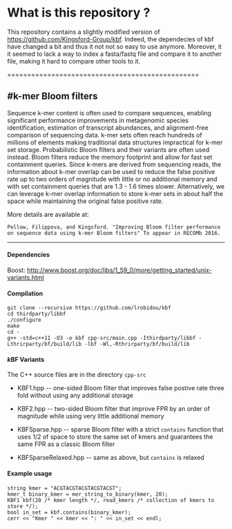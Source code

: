 # What is this repository ?
This repository contains a slightly modified version of https://github.com/Kingsford-Group/kbf.
Indeed, the dependecies of kbf have changed a bit and thus it not not so easy to use anymore.
Moreover, it it seemed to lack a way to index a fasta/fastq file and compare it to another file, making it hard to compare other tools to it.

================================================


#k-mer Bloom filters
------------------------------

Sequence k-mer content is often used to compare sequences, enabling significant 
performance improvements in metagenomic species identification, estimation of transcript abundances, 
and alignment-free comparison of sequencing data. k-mer sets often reach hundreds 
of millions of elements making traditional data structures impractical for k-mer set storage.
Probabilistic Bloom filters and their variants are often used instead. 
Bloom filters reduce the memory footprint and allow for fast set containment queries.
Since k-mers are derived from sequencing reads, the information about k-mer overlap 
can be used to reduce the false positive rate up to two orders of magnitude 
with little or no additional memory and with set containment queries that are 
1.3 - 1.6 times slower. 
Alternatively, we can leverage k-mer overlap information to store k-mer sets in about half 
the space while maintaining the original false positive rate. 

More details are available at:

``` 
Pellow, Filippova, and Kingsford. "Improving Bloom filter performance on sequence data using k-mer Bloom filters" To appear in RECOMb 2016.
```

--------

#### Dependencies

Boost: http://www.boost.org/doc/libs/1_59_0/more/getting_started/unix-variants.html

#### Compilation

```
git clone --recursive https://github.com/lrobidou/kbf
cd thirdparty/libbf
./configure
make
cd -
g++ -std=c++11 -O3 -o kbf cpp-src/main.cpp -Ithirdparty/libbf -Lthrirparty/bf/build/lib -lbf -Wl,-Rthrirparty/bf/build/lib
```

#### *k*BF Variants

The C++ source files are in the directory `cpp-src`

* KBF1.hpp -- one-sided Bloom filter that improves false postive rate three fold without using any additional storage

* KBF2.hpp -- two-sided Bloom filter that improve FPR by an order of magnitude while using very little additional memory

* KBFSparse.hpp -- sparse Bloom filter with a strict `contains` function that uses 1/2 of space to store the same set of kmers and guarantees the same FPR as a classic Bloom filter

* KBFSparseRelaxed.hpp -- same as above, but `contains` is relaxed

#### Example usage

```
string kmer = "ACGTACGTACGTACGTACGT";
kmer_t binary_kmer = mer_string_to_binary(kmer, 20);
KBF1 kbf(20 /* kmer length */, read_kmers /* collection of kmers to store */);
bool in_set = kbf.contains(binary_kmer);
cerr << "Kmer " << kmer << ": " << in_set << endl;
```
